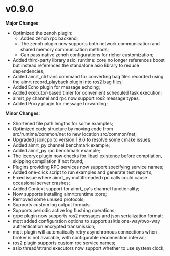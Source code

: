# v0.9.0

**Major Changes**:
- Optimized the zenoh plugin:
  - Added zenoh rpc backend;
  - The zenoh plugin now supports both network communication and shared memory communication methods;
  - Can pass native zenoh configurations for richer customization;
- Added third-party library asio, runtime::core no longer references boost but instead references the standalone asio library to reduce dependencies;
- Added aimrt_cli trans command for converting bag files recorded using the aimrt record_playback plugin into ros2 bag files;
- Added Echo plugin for message echoing;
- Added executor-based timer for convenient scheduled task execution;
- aimrt_py channel and rpc now support ros2 message types;
- Added Proxy plugin for message forwarding;

**Minor Changes**:
- Shortened file path lengths for some examples;
- Optimized code structure by moving code from src/runtime/common/net to new location src/common/net;
- Upgraded jsoncpp to version 1.9.6 to resolve some cmake issues;
- Added aimrt_py channel benchmark example;
- Added aimrt_py rpc benchmark example;
- The iceoryx plugin now checks for libacl existence before compilation, skipping compilation if not found;
- Plugins providing RPC services now support specifying service names;
- Added one-click script to run examples and generate test reports;
- Fixed issue where aimrt_py multithreaded rpc calls could cause occasional server crashes;
- Added Context support for aimrt_py's channel functionality;
- Now supports installing aimrt::runtime::core;
- Removed some unused protocols;
- Supports custom log output formats;
- Supports periodic active log flushing operations;
- grpc plugin now supports ros2 messages and json serialization format;
- mqtt added configuration options to support ssl/tls one-way/two-way authentication encrypted transmission;
- mqtt plugin will automatically retry asynchronous connections when broker is not available, with configurable reconnection interval;
- ros2 plugin supports custom rpc service names;
- asio thread/strand executors now support whether to use system clock;
